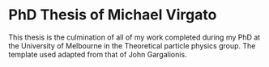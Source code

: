# PhD Thesis of Michael Virgato

This thesis is the culmination of all of my work completed during my PhD at the University of Melbourne in the Theoretical particle physics group.
The template used adapted from that of John Gargalionis.
